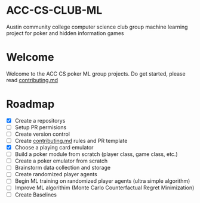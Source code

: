 # ACC-CS-CLUB-ML
Austin community college computer science club group machine learning project for poker and hidden information games

# Welcome
Welcome to the ACC CS poker ML group projects. Do get started, please read [contributing.md](contributing.md)

# Roadmap
- [x] Create a repositorys
- [ ] Setup PR permisions
- [ ] Create version control
- [ ] Create [contributing.md](contributing.md) rules and PR template
- [x] Choose a playing card emulator
- [ ] Build a poker module from scratch (player class, game class, etc.)
- [ ] Create a poker emulator from scratch
- [ ] Brainstorm data collection and storage
- [ ] Create randomized player agents
- [ ] Begin ML training on randomized player agents (ultra simple algorithm)
- [ ] Improve ML algorithim (Monte Carlo Counterfactual Regret Minimization)
- [ ] Create Baselines